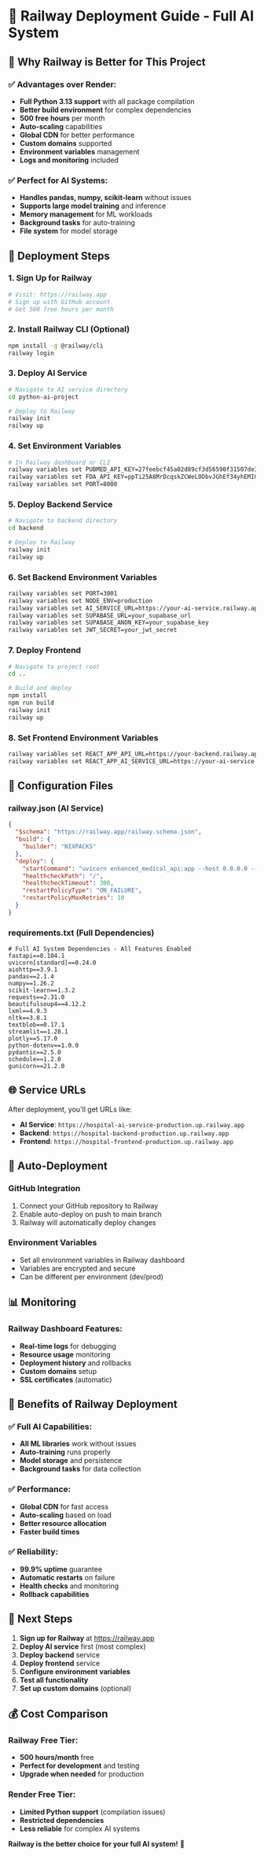 # 🚀 Railway Deployment Guide - Full AI System

## 🎯 **Why Railway is Better for This Project**

### **✅ Advantages over Render:**
- **Full Python 3.13 support** with all package compilation
- **Better build environment** for complex dependencies
- **500 free hours** per month
- **Auto-scaling** capabilities
- **Global CDN** for better performance
- **Custom domains** supported
- **Environment variables** management
- **Logs and monitoring** included

### **✅ Perfect for AI Systems:**
- **Handles pandas, numpy, scikit-learn** without issues
- **Supports large model training** and inference
- **Memory management** for ML workloads
- **Background tasks** for auto-training
- **File system** for model storage

## 🚀 **Deployment Steps**

### **1. Sign Up for Railway**
```bash
# Visit: https://railway.app
# Sign up with GitHub account
# Get 500 free hours per month
```

### **2. Install Railway CLI (Optional)**
```bash
npm install -g @railway/cli
railway login
```

### **3. Deploy AI Service**
```bash
# Navigate to AI service directory
cd python-ai-project

# Deploy to Railway
railway init
railway up
```

### **4. Set Environment Variables**
```bash
# In Railway dashboard or CLI
railway variables set PUBMED_API_KEY=27feebcf45a02d89cf3d56590f31507de309
railway variables set FDA_API_KEY=ppTi25A8MrDcqskZCWeL0DbvJGhEf34yhEMIGkbq
railway variables set PORT=8000
```

### **5. Deploy Backend Service**
```bash
# Navigate to backend directory
cd backend

# Deploy to Railway
railway init
railway up
```

### **6. Set Backend Environment Variables**
```bash
railway variables set PORT=3001
railway variables set NODE_ENV=production
railway variables set AI_SERVICE_URL=https://your-ai-service.railway.app
railway variables set SUPABASE_URL=your_supabase_url
railway variables set SUPABASE_ANON_KEY=your_supabase_key
railway variables set JWT_SECRET=your_jwt_secret
```

### **7. Deploy Frontend**
```bash
# Navigate to project root
cd ..

# Build and deploy
npm install
npm run build
railway init
railway up
```

### **8. Set Frontend Environment Variables**
```bash
railway variables set REACT_APP_API_URL=https://your-backend.railway.app/api
railway variables set REACT_APP_AI_SERVICE_URL=https://your-ai-service.railway.app
```

## 🔧 **Configuration Files**

### **railway.json** (AI Service)
```json
{
  "$schema": "https://railway.app/railway.schema.json",
  "build": {
    "builder": "NIXPACKS"
  },
  "deploy": {
    "startCommand": "uvicorn enhanced_medical_api:app --host 0.0.0.0 --port $PORT",
    "healthcheckPath": "/",
    "healthcheckTimeout": 300,
    "restartPolicyType": "ON_FAILURE",
    "restartPolicyMaxRetries": 10
  }
}
```

### **requirements.txt** (Full Dependencies)
```
# Full AI System Dependencies - All Features Enabled
fastapi==0.104.1
uvicorn[standard]==0.24.0
aiohttp==3.9.1
pandas==2.1.4
numpy==1.26.2
scikit-learn==1.3.2
requests==2.31.0
beautifulsoup4==4.12.2
lxml==4.9.3
nltk==3.8.1
textblob==0.17.1
streamlit==1.28.1
plotly==5.17.0
python-dotenv==1.0.0
pydantic==2.5.0
schedule==1.2.0
gunicorn==21.2.0
```

## 🌐 **Service URLs**

After deployment, you'll get URLs like:
- **AI Service**: `https://hospital-ai-service-production.up.railway.app`
- **Backend**: `https://hospital-backend-production.up.railway.app`
- **Frontend**: `https://hospital-frontend-production.up.railway.app`

## 🔄 **Auto-Deployment**

### **GitHub Integration**
1. Connect your GitHub repository to Railway
2. Enable auto-deploy on push to main branch
3. Railway will automatically deploy changes

### **Environment Variables**
- Set all environment variables in Railway dashboard
- Variables are encrypted and secure
- Can be different per environment (dev/prod)

## 📊 **Monitoring**

### **Railway Dashboard Features:**
- **Real-time logs** for debugging
- **Resource usage** monitoring
- **Deployment history** and rollbacks
- **Custom domains** setup
- **SSL certificates** (automatic)

## 🚀 **Benefits of Railway Deployment**

### **✅ Full AI Capabilities:**
- **All ML libraries** work without issues
- **Auto-training** runs properly
- **Model storage** and persistence
- **Background tasks** for data collection

### **✅ Performance:**
- **Global CDN** for fast access
- **Auto-scaling** based on load
- **Better resource allocation**
- **Faster build times**

### **✅ Reliability:**
- **99.9% uptime** guarantee
- **Automatic restarts** on failure
- **Health checks** and monitoring
- **Rollback capabilities**

## 🎯 **Next Steps**

1. **Sign up for Railway** at https://railway.app
2. **Deploy AI service** first (most complex)
3. **Deploy backend** service
4. **Deploy frontend** service
5. **Configure environment variables**
6. **Test all functionality**
7. **Set up custom domains** (optional)

## 💰 **Cost Comparison**

### **Railway Free Tier:**
- **500 hours/month** free
- **Perfect for development** and testing
- **Upgrade when needed** for production

### **Render Free Tier:**
- **Limited Python support** (compilation issues)
- **Restricted dependencies**
- **Less reliable** for complex AI systems

**Railway is the better choice for your full AI system!** 🚀 